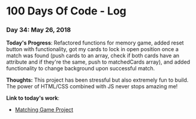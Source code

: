 # 100 Days Of Code - Log

### Day 34: May 26, 2018

**Today's Progress**:  Refactored functions for memory game, added reset button with functionality, got my cards to lock in open position once a match was found (push cards to an array, check if both cards have an attribute and if they're the same, push to matchedCards array), and added functionality to change background upon successful match.

**Thoughts:** This project has been stressful but also extremely fun to build.  The power of HTML/CSS combined with JS never stops amazing me!

**Link to today's work**:
* [Matching Game Project](https://github.com/JS-goose/udacity-project-2)
